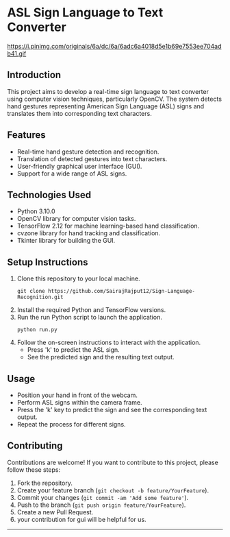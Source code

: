 # ASL Sign Language to Text Converter

https://i.pinimg.com/originals/6a/dc/6a/6adc6a4018d5e1b69e7553ee704adb41.gif

## Introduction
This project aims to develop a real-time sign language to text converter using computer vision techniques, particularly OpenCV. The system detects hand gestures representing American Sign Language (ASL) signs and translates them into corresponding text characters.

## Features
- Real-time hand gesture detection and recognition.
- Translation of detected gestures into text characters.
- User-friendly graphical user interface (GUI).
- Support for a wide range of ASL signs.

## Technologies Used
- Python 3.10.0
- OpenCV library for computer vision tasks.
- TensorFlow 2.12 for machine learning-based hand classification.
- cvzone library for hand tracking and classification.
- Tkinter library for building the GUI.

## Setup Instructions
1. Clone this repository to your local machine.
   ```
   git clone https://github.com/SairajRajput12/Sign-Language-Recognition.git
   ```
2. Install the required Python and TensorFlow versions.
3. Run the run Python script to launch the application.
   ```
   python run.py
   ```
4. Follow the on-screen instructions to interact with the application.
   - Press 'k' to predict the ASL sign.
   - See the predicted sign and the resulting text output.

## Usage
- Position your hand in front of the webcam.
- Perform ASL signs within the camera frame.
- Press the 'k' key to predict the sign and see the corresponding text output.
- Repeat the process for different signs.

## Contributing
Contributions are welcome! If you want to contribute to this project, please follow these steps:
1. Fork the repository.
2. Create your feature branch (`git checkout -b feature/YourFeature`).
3. Commit your changes (`git commit -am 'Add some feature'`).
4. Push to the branch (`git push origin feature/YourFeature`).
5. Create a new Pull Request.
6. your contribution for gui will be helpful for us. 


---
